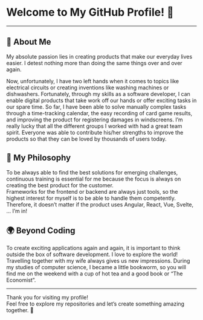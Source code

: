# Welcome to My GitHub Profile! 🚀

---

## 🌟 About Me

My absolute passion lies in creating products that make our everyday lives easier.
I detest nothing more than doing the same things over and over again.

Now, unfortunately, I have two left hands when it comes to topics like electrical circuits or creating inventions like washing machines or dishwashers.
Fortunately, through my skills as a software developer, I can enable digital products that take work off our hands or offer exciting tasks in our spare time.
So far, I have been able to solve manually complex tasks through a time-tracking calendar, the easy recording of card game results, and improving the product for registering damages in windscreens.
I’m really lucky that all the different groups I worked with had a great team spirit.
Everyone was able to contribute his/her strengths to improve the products so that they can be loved by thousands of users today.

## 🚀 My Philosophy

To be always able to find the best solutions for emerging challenges, continuous training is essential for me because the focus is always on creating the best product for the customer.  
Frameworks for the frontend or backend are always just tools, so the highest interest for myself is to be able to handle them competently.
Therefore, it doesn’t matter if the product uses Angular, React, Vue, Svelte, … I’m in!

## 🌍 Beyond Coding

To create exciting applications again and again, it is important to think outside the box of software development.
I love to explore the world!
Travelling together with my wife always gives us new impressions.
During my studies of computer science, I became a little bookworm, so you will find me on the weekend with a cup of hot tea and a good book or “The Economist”.

---

Thank you for visiting my profile!  
Feel free to explore my repositories and let’s create something amazing together. 🌟
